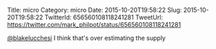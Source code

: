 Title: micro
Category: micro
Date: 2015-10-20T19:58:22
Slug: 2015-10-20T19:58:22
TwitterId: 656560108118241281
TweetUrl: https://twitter.com/mark_philpot/status/656560108118241281

[@blakelucchesi](https://twitter.com/blakelucchesi) I think that's over estimating the supply